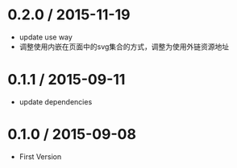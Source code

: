 0.2.0 / 2015-11-19
==================

 * update use way
 * 调整使用内嵌在页面中的svg集合的方式，调整为使用外链资源地址

0.1.1 / 2015-09-11
==================

 * update dependencies

0.1.0 / 2015-09-08
==================

 * First Version